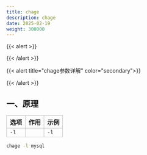```yaml
---
title: chage
description: chage
date: 2025-02-19
weight: 300000
---
```

<style>
th, td {
  border: 1px solid rgb(190, 190, 190);
}
</style>
{{< alert >}}

{{< /alert >}}


{{< alert title="chage参数详解" color="secondary">}}

{{< /alert >}}



## 一、原理



| 选项 | 作用 | 示例 |
| :--- | :--- | :--- |
| `-l` |      | `-l` |



```bash
chage -l mysql
```









